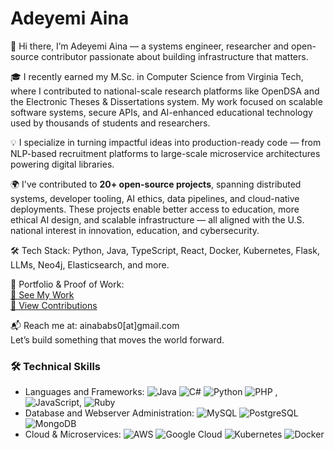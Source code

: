 # Adeyemi Aina

👋 Hi there, I’m Adeyemi Aina — a systems engineer, researcher and open-source contributor passionate about building infrastructure that matters.

🎓 I recently earned my M.Sc. in Computer Science from Virginia Tech, where I contributed to national-scale research platforms like OpenDSA and the Electronic Theses & Dissertations system. My work focused on scalable software systems, secure APIs, and AI-enhanced educational technology used by thousands of students and researchers.

💡 I specialize in turning impactful ideas into production-ready code — from NLP-based recruitment platforms to large-scale microservice architectures powering digital libraries.

🌍 I've contributed to **20+ open-source projects**, spanning distributed systems, developer tooling, AI ethics, data pipelines, and cloud-native deployments. These projects enable better access to education, more ethical AI design, and scalable infrastructure — all aligned with the U.S. national interest in innovation, education, and cybersecurity.

🛠️ Tech Stack: Python, Java, TypeScript, React, Docker, Kubernetes, Flask, LLMs, Neo4j, Elasticsearch, and more.

🔗 Portfolio & Proof of Work:  
[🎯 See My Work](https://babz007.github.io/Adeyemi-Aina)  
[📂 View Contributions](https://github.com/babz007)

📬 Reach me at: ainababs0[at]gmail.com  
Let’s build something that moves the world forward.


### 🛠️ Technical Skills
- Languages and Frameworks:  ![Java](https://img.shields.io/badge/-Java-red?style=flat&logo=java) ![C#](https://img.shields.io/badge/-CSharp-purple?style=flat&logo=c-sharp) ![Python](https://img.shields.io/badge/-Python-yellow?style=flat&logo=python) ![PHP](https://img.shields.io/badge/-PHP-blue?style=flat&logo=php) , ![JavaScript](https://img.shields.io/badge/-JavaScript-green?style=flat&logo=javascript), ![Ruby](https://img.shields.io/badge/-Ruby-orange?style=flat&logo=ruby)  
- Database and Webserver Administration:  ![MySQL](https://img.shields.io/badge/-MySQL-blue?style=flat&logo=mysql) ![PostgreSQL](https://img.shields.io/badge/-PostgreSQL-lightblue?style=flat&logo=postgresql) ![MongoDB](https://img.shields.io/badge/-MongoDB-green?style=flat&logo=mongodb)  
- Cloud & Microservices: ![AWS](https://img.shields.io/badge/-AWS-orange?style=flat&logo=amazon-aws) ![Google Cloud](https://img.shields.io/badge/-GoogleCloud-blue?style=flat&logo=google-cloud) ![Kubernetes](https://img.shields.io/badge/-Kubernetes-lightgrey?style=flat&logo=kubernetes) ![Docker](https://img.shields.io/badge/-Docker-blue?style=flat&logo=docker)
